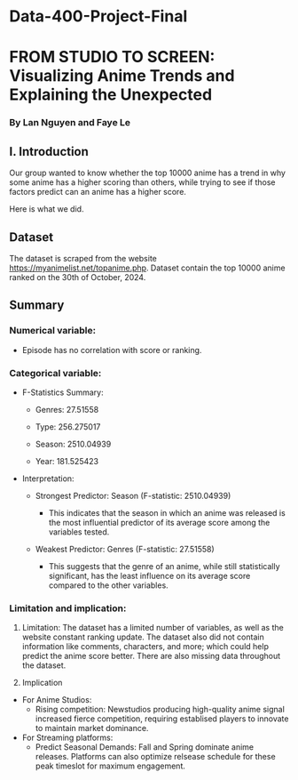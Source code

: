 # Data-400-Project-Final

# FROM STUDIO TO SCREEN: Visualizing Anime Trends and Explaining the Unexpected
### By Lan Nguyen and Faye Le

## I. Introduction

Our group wanted to know whether the top 10000 anime has a trend in why some anime has a higher scoring than others, while trying to see if those factors predict can an anime has a higher score.

Here is what we did. 

## Dataset ##
The dataset is scraped from the website https://myanimelist.net/topanime.php. Dataset contain the top 10000 anime ranked on the 30th of October, 2024.


## Summary

### Numerical variable:
- Episode has no correlation with score or ranking.

### Categorical variable:

- F-Statistics Summary:
    - Genres: 27.51558

    - Type: 256.275017

    - Season: 2510.04939

    - Year: 181.525423

- Interpretation:
    - Strongest Predictor: Season (F-statistic: 2510.04939)

        - This indicates that the season in which an anime was released is the most influential predictor of its average score among the variables tested.

    - Weakest Predictor: Genres (F-statistic: 27.51558)

        - This suggests that the genre of an anime, while still statistically significant, has the least influence on its average score compared to the other variables.
     
### Limitation and implication:
1. Limitation:
The dataset has a limited number of variables, as well as the website constant ranking update. The dataset also did not contain information like comments, characters, and more; which could help predict the anime score better. There are also missing data throughout the dataset.

2. Implication
- For Anime Studios:
    - Rising competition: Newstudios producing high-quality anime signal increased fierce competition, requiring establised players to innovate to maintain market dominance.
- For Streaming platforms:
    - Predict Seasonal Demands: Fall and Spring dominate anime releases. Platforms can also optimize relsease schedule for these peak timeslot for maximum engagement.

